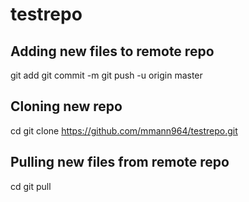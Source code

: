 # testrepo

Adding new files to remote repo
-------------------------------
git add <filename>
git commit -m <comment>
git push -u origin master

Cloning new repo
----------------
cd <workspace>
git clone https://github.com/mmann964/testrepo.git

Pulling new files from remote repo
----------------------------------
cd <workspace>
git pull 
